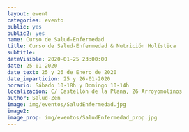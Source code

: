```yaml
---
layout: event
categories: evento
public: yes
public2: yes
name: Curso de Salud-Enfermedad
title: Curso de Salud-Enfermedad & Nutrición Holística
subtitle:
dateVisible: 2020-01-25 23:00:00
date: 25-01-2020
date_text: 25 y 26 de Enero de 2020
date_imparticion: 25 y 26-01-2020
horario: Sábado 10-18h y Domingo 10-14h
localizacion: C/ Castellón de la Plana, 26 Arroyomolinos
author: Salud-Zen
image: img/eventos/SaludEnfermedad.jpg
image2:
image_prop: img/eventos/SaludEnfermedad_prop.jpg
---
```

